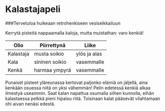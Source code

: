 # Kalastajapeli
###Tervetuloa huikeaan retrohenkiseen vesiseikkailuun

Kerrytä pisteitä nappaamalla kaloja, mutta muistathan: varo kenkiä!

Olio        | Piirrettynä     | Liike
------------|-----------------|-------------
Kalastaja   | musta soikio    | ylös ja alas
Kala        | sininen soikio  | vasemmalle
Kenkä       | harmaa ympyrä   | vasemmalle


Punaiset pisteet yläreunassa kertovat paljonko elämiä on jäljellä, aina kenkään osuessa niitä on yksi vähemmän!
Pelin edetessä kenkiä alkaa ilmestyä useammin. Saat kalan napattua osumalla siihen kunnolla, eihän kalastaessa pelkkä pieni hipaisu riitä. Toisinaan kalat pääsevät vilahtamaan ohi aivan nenäsi edestä.
